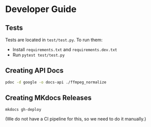# Developer Guide

## Tests

Tests are located in `test/test.py`. To run them:

- Install `requirements.txt` and `requirements.dev.txt`
- Run `pytest test/test.py`

## Creating API Docs

```bash
pdoc -d google -o docs-api ./ffmpeg_normalize
```

## Creating MKdocs Releases

```bash
mkdocs gh-deploy
```

(We do not have a CI pipeline for this, so we need to do it manually.)
